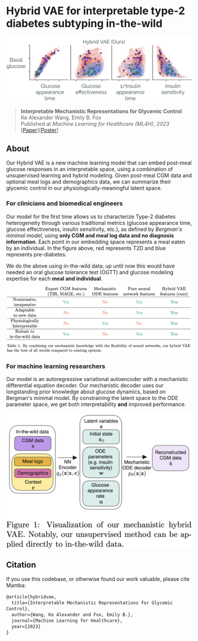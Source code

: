 # Hybrid VAE for interpretable type-2 diabetes subtyping in-the-wild

![](assets/embedding.png)

> **Interpretable Mechanistic Representations for Glycemic Control**\
> Ke Alexander Wang, Emily B. Fox \
> Published at *Machine Learning for Healthcare (ML4H), 2023*\
> [[Paper](https://arxiv.org/abs/2312.03344)][[Poster](./assets/poster.pdf)]

## About

Our Hybrid VAE is a new machine learning model that can embed post-meal glucose responses in an interpretable space, using a combination of unsupervised learning and hybrid modeling. Given post-meal CGM data and optional meal logs and demographics data, we can summarize their glycemic control in our physiologically-meaningful latent space.

### For clinicians and biomedical engineers
Our model for the first time allows us to characterize Type-2 diabetes heterogeneity through various traditional metrics (glucose appearance time, glucose effectiveness, insulin sensitivity, etc.), as defined by *Bergman's minimal model*, using **only CGM and meal log data and no diagnosis information**. Each point in our embedding space represents a meal eaten by an individual. In the figure above, red represents T2D and blue represents pre-diabetes.

We do the above using in-the-wild data; up until now this would have needed an oral glucose tolerance test (OGTT) and glucose modeling expertise for each **meal and individual**.

![](assets/comparisons.png)

### For machine learning researchers
Our model is an autoregressive variational autoencoder with a mechanistic differential equation decoder.
Our mechanistic decoder uses our longstanding prior knowledge about glucose dynamics, based on Bergman's minimal model. By constraining the latent space to the ODE parameter space, we get both interpretability **and** improved performance.

![](assets/model_figure.png)

## Citation

If you use this codebase, or otherwise found our work valuable, please cite Mamba:
```
@article{hybridvae,
  title={Interpretable Mechanistic Representations for Glycemic Control},
  author={Wang, Ke Alexander and Fox, Emily B.},
  journal={Machine Learning for Healthcare},
  year={2023}
}
```
